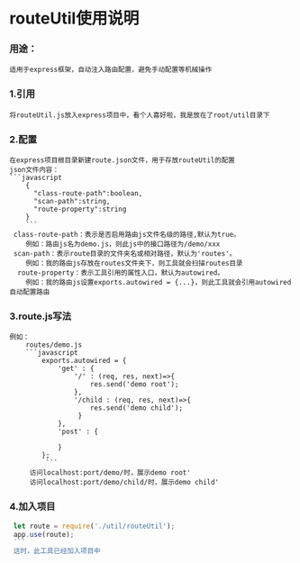 # routeUtil使用说明
  ### 用途：
    适用于express框架，自动注入路由配置，避免手动配置等机械操作
  ### 1.引用
    将routeUtil.js放入express项目中，看个人喜好啦，我是放在了root/util目录下
  ### 2.配置
    在express项目根目录新建route.json文件，用于存放routeUtil的配置
    json文件内容：
    ```javascript
        {
          "class-route-path":boolean,
          "scan-path":string,
          "route-property":string
        }
        ```
     class-route-path：表示是否启用路由js文件名级的路径,默认为true。
        例如：路由js名为demo.js，则此js中的接口路径为/demo/xxx
     scan-path：表示route目录的文件夹名或相对路径，默认为'routes'。
        例如：我的路由js存放在routes文件夹下，则工具就会扫描routes目录
      route-property：表示工具引用的属性入口，默认为autowired。
        例如：我的路由js设置exports.autowired = {...}，则此工具就会引用autowired自动配置路由
   ### 3.route.js写法
    例如：
        routes/demo.js
        ```javascript
            exports.autowired = {
                'get' : {
                    '/' : (req, res, next)=>{
                        res.send('demo root');
                    },
                    '/child : (req, res, next)=>{
                        res.send('demo child');
                     }
                },
                'post' : {
            
                }
            };
             ```
         访问localhost:port/demo/时，展示demo root'
         访问localhost:port/demo/child/时，展示demo child'
   ### 4.加入项目
   ```javascript
    let route = require('./util/routeUtil');
    app.use(route);
    ```
    这时，此工具已经加入项目中

